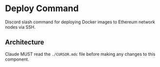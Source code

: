 # Deploy Command

Discord slash command for deploying Docker images to Ethereum network nodes via SSH.

## Architecture  
Claude MUST read the `./CURSOR.mdc` file before making any changes to this component.